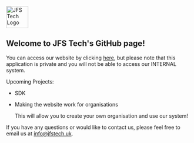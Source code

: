 <img src="https://jfstech.uk/favicons/favicon-32x32.png" alt="JFS Tech Logo" width="60"/>

## Welcome to JFS Tech's GitHub page!

You can access our website by clicking [here](https://jfstech.uk), but please note that this application is private and you will not be able to access our INTERNAL system.

Upcoming Projects:
- SDK
- Making the website work for organisations

  This will allow you to create your own organisation and use our system!

If you have any questions or would like to contact us, please feel free to email us at info@jfstech.uk.
